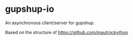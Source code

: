 # gupshup-io
An asynchronous client/server for gupshup.

Based on the structure of https://github.com/mautrix/python
